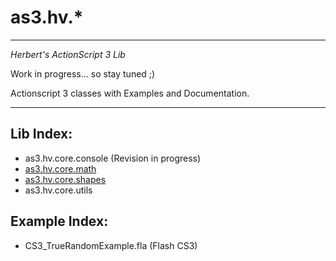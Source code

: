 # as3.hv.*

-----------------------------------
*Herbert's ActionScript 3 Lib*

Work in progress... so stay tuned ;)

Actionscript 3 classes with Examples and Documentation.

-----------------------------------

## Lib Index:

-	as3.hv.core.console (Revision in progress)
-	[as3.hv.core.math](https://github.com/HerbertV/as3-hv/blob/master/docs/as3-hv-core-math.md)
-	[as3.hv.core.shapes](https://github.com/HerbertV/as3-hv/blob/master/docs/as3-hv-core-shapes.md)
-	as3.hv.core.utils


## Example Index:
-	CS3_TrueRandomExample.fla (Flash CS3)